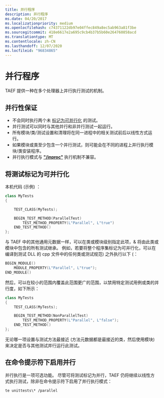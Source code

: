 ```yaml
---
title: 并行程序
description: 并行程序
ms.date: 04/20/2017
ms.localizationpriority: medium
ms.openlocfilehash: c74371122db97e04ffec849a8ec5ab963a81f3be
ms.sourcegitcommit: 418e6617e2a695c9cb4b37b5b60e264760858acd
ms.translationtype: MT
ms.contentlocale: zh-CN
ms.lasthandoff: 12/07/2020
ms.locfileid: "96834865"
---
```

# <a name="parallel"></a>并行程序


TAEF 提供一种在多个处理器上并行执行测试的机制。

## <a name="span-idparallelism_guaranteesspanspan-idparallelism_guaranteesspanspan-idparallelism_guaranteesspanparallelism-guarantees"></a><span id="Parallelism_Guarantees"></span><span id="parallelism_guarantees"></span><span id="PARALLELISM_GUARANTEES"></span>并行性保证


-   不会同时执行两个未 [标记为可并行化](#markingtestsasparallelizable) 的测试。
-   并行测试可以同时与其他并行和非并行测试一起运行。
-   所有模块/类/测试设置和清理将在同一进程中的相关测试前后以线性方式运行。
-   如果模块或类至少包含一个并行测试，则可能会在不同的进程上并行执行模块/类安装程序。
-   并行执行模式与 [**"/inproc"**](executing-tests.md) 执行机制不兼容。

## <a name="span-idmarkingtestsasparallelizablespanspan-idmarkingtestsasparallelizablespanspan-idmarkingtestsasparallelizablespanmarking-tests-as-parallelizable"></a><span id="MarkingTestsAsParallelizable"></span><span id="markingtestsasparallelizable"></span><span id="MARKINGTESTSASPARALLELIZABLE"></span>将测试标记为可并行化


本机代码 (示例) ：

```cpp
class MyTests
{

    TEST_CLASS(MyTests);

    BEGIN_TEST_METHOD(ParallelTest)
        TEST_METHOD_PROPERTY(L"Parallel", L"true")
    END_TEST_METHOD()
};
```

与 TAEF 中的其他通用元数据一样，可以在类或模块级别指定此项，& 将由此类或模块中包含的所有测试继承。 例如，若要将整个程序集标记为可并行化，可以在编译到测试 DLL 的 cpp 文件中的任何类或测试规范) 之外执行以下 (：

```cpp
BEGIN_MODULE()
    MODULE_PROPERTY(L"Parallel", L"true");
END_MODULE()
```

然后，可以在较小的范围内覆盖此范围更广的范围，以禁用特定测试用例或类的并行度，如下所示：

```cpp
class MyTests
{
    TEST_CLASS(MyTests);

    BEGIN_TEST_METHOD(NonParallelTest)
        TEST_METHOD_PROPERTY(L"Parallel", L"false");
    END_TEST_METHOD()
};
```

无论哪一项设置与测试方法最接近 (方法元数据都是最接近的类，然后使用模块) 来决定是否与其他测试并行运行此测试。

## <a name="span-idenablingparallelismatthecommandlinespanspan-idenablingparallelismatthecommandlinespanspan-idenablingparallelismatthecommandlinespanenabling-parallelism-at-the-command-prompt"></a><span id="EnablingParallelismAtTheCommandLine"></span><span id="enablingparallelismatthecommandline"></span><span id="ENABLINGPARALLELISMATTHECOMMANDLINE"></span>在命令提示符下启用并行


并行执行是一项可选功能。 尽管可将测试标记为并行，TAEF 仍将继续以线性方式执行测试，除非在命令提示符下启用了并行执行模式：

``` syntax
te unittests\* /parallel
```

 

 





